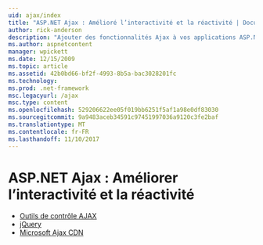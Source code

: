 ```yaml
---
uid: ajax/index
title: "ASP.NET Ajax : Amélioré l’interactivité et la réactivité | Documents Microsoft"
author: rick-anderson
description: "Ajouter des fonctionnalités Ajax à vos applications ASP.NET, jQuery ou les outils de contrôle Ajax. Améliorer les performances de vos applications Ajax avec le Micro..."
ms.author: aspnetcontent
manager: wpickett
ms.date: 12/15/2009
ms.topic: article
ms.assetid: 42b0bd66-bf2f-4993-8b5a-bac3028201fc
ms.technology: 
ms.prod: .net-framework
msc.legacyurl: /ajax
msc.type: content
ms.openlocfilehash: 529206622ee05f019bb6251f5af1a98e0df83030
ms.sourcegitcommit: 9a9483aceb34591c97451997036a9120c3fe2baf
ms.translationtype: MT
ms.contentlocale: fr-FR
ms.lasthandoff: 11/10/2017
---
```

<a name="aspnet-ajax--enhanced-interactivity-and-responsiveness"></a>ASP.NET Ajax : Améliorer l’interactivité et la réactivité
====================
- [Outils de contrôle AJAX](https://go.devexpress.com/AjaxControlToolkit_ASP_Resources_ASP_AJAX_Index.aspx)
- [jQuery](http://jquery.com/)
- [Microsoft Ajax CDN](cdn/overview.md)
